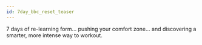 ```yaml
---
id: 7day_bbc_reset_teaser
---
```


7 days of re-learning form... pushing your comfort zone... and discovering a smarter, more intense way to workout.
